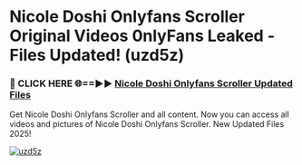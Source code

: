 # Nicole Doshi Onlyfans Scroller Original Videos 0nlyFans Leaked - Files Updated! (uzd5z)

<h3>🔴 CLICK HERE 🌐==►► <a href="https://tinyurl.com/2jnfzry5" rel="nofollow">Nicole Doshi Onlyfans Scroller Updated Files</a></h3>

Get Nicole Doshi Onlyfans Scroller and all content. Now you can access all videos and pictures of Nicole Doshi Onlyfans Scroller. New Updated Files 2025!

[![uzd5z](https://i.imgur.com/GyGTBgg.gif)](https://tinyurl.com/2jnfzry5)

